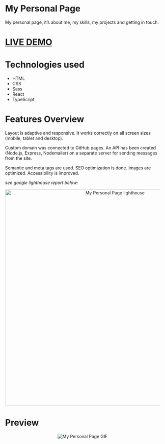# My Personal Page

<p>My personal page, it’s about me, my skills, my projects and getting in touch.</p>
<h1><a href="https://volodymyr-kuzmin.pp.ua/">LIVE DEMO</a></h1>

# Technologies used

<ul>
  <li>HTML</li>
  <li>CSS</li>
  <li>Sass</li>
  <li>React</li>
  <li>TypeScript</li>
</ul>

# Features Overview

<p>Layout is adaptive and responsive. It works correctly on all screen sizes (mobile, tablet and desktop).</p>

<p>Custom domain was connected to GitHub pages. An API has been created (Node.js, Express, Nodemailer) on a separate server for sending messages from the site.</p>

<p>Semantic and meta tags are used. SEO optimization is done. Images are optimized. Accessibility is improved.</p>
<p><em>see google lighthouse report below:</em></p>

<p align="center">
  <img src="https://github.com/vlkzmn/volodymyr_kuzmin/raw/main/src/images/lightHouseGoogle.png" width="700px" alt="My Personal Page lighthouse">
</p>

# Preview

<p align="center">
  <img src="https://github.com/vlkzmn/volodymyr_kuzmin/raw/main/src/images/preview.gif" alt="My Personal Page GIF">
</p>
